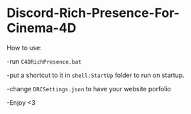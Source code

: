 # Discord-Rich-Presence-For-Cinema-4D
How to use:

-run `C4DRichPresence.bat`

-put a shortcut to it in `shell:StartUp` folder to run on startup.

-change `DRCSettings.json` to have your website porfolio

-Enjoy <3
